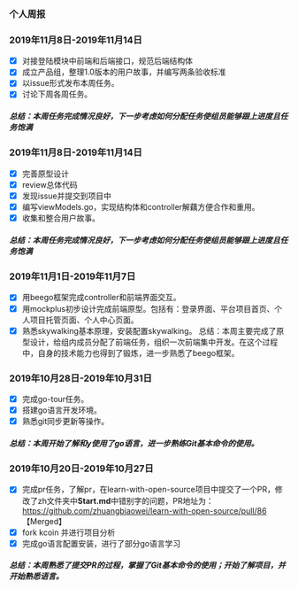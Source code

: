 ### 个人周报

### 2019年11月8日-2019年11月14日
- [x] 对接登陆模块中前端和后端接口，规范后端结构体
- [x] 成立产品组，整理1.0版本的用户故事，并编写两条验收标准
- [x] 以issue形式发布本周任务。
- [x] 讨论下周各周任务。
##### 总结：本周任务完成情况良好，下一步考虑如何分配任务使组员能够跟上进度且任务饱满

### 2019年11月8日-2019年11月14日
- [x] 完善原型设计
- [x] review总体代码
- [x] 发现issue并提交到项目中
- [x] 编写viewModels.go，实现结构体和controller解藕方便合作和重用。
- [x] 收集和整合用户故事。
##### 总结：本周任务完成情况良好，下一步考虑如何分配任务使组员能够跟上进度且任务饱满

### 2019年11月1日-2019年11月7日
- [x] 用beego框架完成controller和前端界面交互。
- [x] 用mockplus初步设计完成前端原型。包括有：登录界面、平台项目首页、个人项目托管页面、个人中心页面。
- [x] 熟悉skywalking基本原理，安装配置skywalking。
总结：本周主要完成了原型设计，给组内成员分配了前端任务，组织一次前端集中开发。在这个过程中，自身的技术能力也得到了锻炼，进一步熟悉了beego框架。

### 2019年10月28日-2019年10月31日
- [x]  完成go-tour任务。
- [x] 搭建go语言开发环境。
- [x] 熟悉git同步更新等操作。

##### 总结：本周开始了解和y使用了go语言，进一步熟练Git基本命令的使用。

### 2019年10月20日-2019年10月27日

- [x]  完成pr任务，了解pr，在learn-with-open-source项目中提交了一个PR，修改了zh文件夹中**Start.md**中错别字的问题，PR地址为：https://github.com/zhuangbiaowei/learn-with-open-source/pull/86  【Merged】
- [x] fork kcoin 并进行项目分析
- [x] 完成go语言配置安装，进行了部分go语言学习

##### 总结：本周熟悉了提交PR的过程，掌握了Git基本命令的使用；开始了解项目，并开始熟悉语言。


